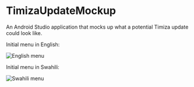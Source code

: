 # TimizaUpdateMockup

An Android Studio application that mocks up what a potential Timiza update could look like. 

Initial menu in English:

![English menu](https://github.com/priyankacpathak/TimizaUpdateMockup/blob/master/screenshots/Screenshot_2017-12-03-01-12-11.png?raw=true)

Initial menu in Swahili:

![Swahili menu](https://github.com/priyankacpathak/TimizaUpdateMockup/blob/master/screenshots/Screenshot_2017-12-03-01-11-51.png?raw=true)
